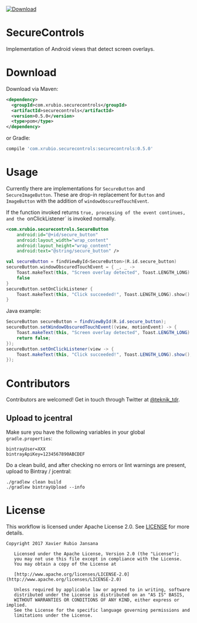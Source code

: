 [ ![Download](https://api.bintray.com/packages/xrubioj/securecontrols/com.xrubio.securecontrols%3Asecurecontrols/images/download.svg) ](https://bintray.com/xrubioj/securecontrols/com.xrubio.securecontrols%3Asecurecontrols/_latestVersion)

# SecureControls
Implementation of Android views that detect screen overlays.

# Download

Download via Maven:

```xml
<dependency>
  <groupId>com.xrubio.securecontrols</groupId>
  <artifactId>securecontrols</artifactId>
  <version>0.5.0</version>
  <type>pom</type>
</dependency>
```

or Gradle:

```groovy
compile 'com.xrubio.securecontrols:securecontrols:0.5.0'
```

# Usage

Currently there are implementations for `SecureButton` and `SecureImageButton`.
These are drop-in replacement for `Button` and `ImageButton` with the addition
of `windowObscuredTouchEvent`.

If the function invoked returns `true, processing of the event continues, and
the `onClickListener` is invoked normally.

```xml
<com.xrubio.securecontrols.SecureButton
    android:id="@+id/secure_button"
    android:layout_width="wrap_content"
    android:layout_height="wrap_content"
    android:text="@string/secure_button" />
```

```kotlin
val secureButton = findViewById<SecureButton>(R.id.secure_button)
secureButton.windowObscuredTouchEvent = { _, _ ->
    Toast.makeText(this, "Screen overlay detected", Toast.LENGTH_LONG).show()
    false
}
secureButton.setOnClickListener {
    Toast.makeText(this, "Click succeeded!", Toast.LENGTH_LONG).show()
}
```

Java example:
```java
SecureButton secureButton = findViewById(R.id.secure_button);
secureButton.setWindowObscuredTouchEvent((view, motionEvent) -> {
    Toast.makeText(this, "Screen overlay detected", Toast.LENGTH_LONG).show();
    return false;
});
secureButton.setOnClickListener(view -> {
    Toast.makeText(this, "Click succeeded!", Toast.LENGTH_LONG).show();
});
```

# Contributors

Contributors are welcomed! Get in touch through Twitter at [@teknik_tdr](https://twitter.com/teknik_tdr).

## Upload to jcentral

Make sure you have the following variables in your global `gradle.properties`:

```
bintrayUser=XXX
bintrayApiKey=1234567890ABCDEF
```

Do a clean build, and after checking no errors or lint warnings are present,
upload to Bintray / jcentral: 
```
./gradlew clean build  
./gradlew bintrayUpload --info
```

# License

This workflow is licensed under Apache License 2.0. See [LICENSE](LICENSE) for more details.

```
Copyright 2017 Xavier Rubio Jansana

   Licensed under the Apache License, Version 2.0 (the "License");
   you may not use this file except in compliance with the License.
   You may obtain a copy of the License at

   [http://www.apache.org/licenses/LICENSE-2.0](http://www.apache.org/licenses/LICENSE-2.0)

   Unless required by applicable law or agreed to in writing, software
   distributed under the License is distributed on an "AS IS" BASIS,
   WITHOUT WARRANTIES OR CONDITIONS OF ANY KIND, either express or implied.
   See the License for the specific language governing permissions and
   limitations under the License.
```
